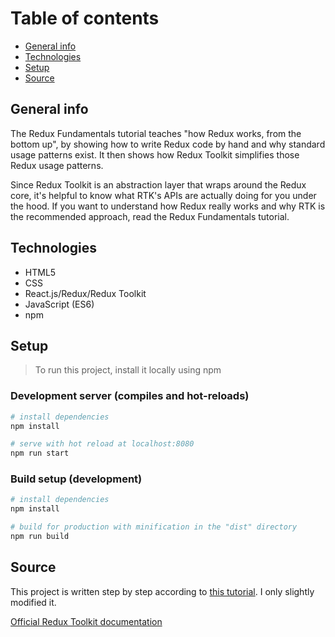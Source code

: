 # Table of contents

- [General info](#general-info)
- [Technologies](#technologies)
- [Setup](#setup)
- [Source](#Source)

## General info

The Redux Fundamentals tutorial teaches "how Redux works, from the bottom up", by showing how to write Redux code by hand and why standard usage patterns exist. It then shows how Redux Toolkit simplifies those Redux usage patterns.

Since Redux Toolkit is an abstraction layer that wraps around the Redux core, it's helpful to know what RTK's APIs are actually doing for you under the hood. If you want to understand how Redux really works and why RTK is the recommended approach, read the Redux Fundamentals tutorial.

## Technologies

- HTML5
- CSS
- React.js/Redux/Redux Toolkit
- JavaScript (ES6)
- npm

## Setup

> To run this project, install it locally using npm

### Development server (compiles and hot-reloads)

```bash
# install dependencies
npm install

# serve with hot reload at localhost:8080
npm run start
```

### Build setup (development)

```bash
# install dependencies
npm install

# build for production with minification in the "dist" directory
npm run build
```

## Source

This project is written step by step according to [this tutorial](https://www.youtube.com/watch?v=2BO5d-BWgvs 'See tutorial'). I only slightly modified it.

[Official Redux Toolkit documentation](https://redux-toolkit.js.org/)
